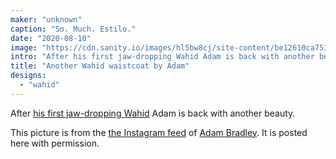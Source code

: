 ```yaml
---
maker: "unknown"
caption: "So. Much. Estilo."
date: "2020-08-10"
image: "https://cdn.sanity.io/images/hl5bw8cj/site-content/be12610ca753f520a5ddebc6f034358551d9939c-1080x1349.jpg"
intro: "After his first jaw-dropping Wahid Adam is back with another beauty."
title: "Another Wahid waistcoat by Adam"
designs:
  - "wahid"
---
```



After [his first jaw-dropping Wahid](/showcase/wahid-by-adam/) Adam is back with another beauty.

<Note>

This picture is from the [the Instagram feed](https://www.instagram.com/p/CDPh9MbhWuH/) of [Adam Bradley](https://www.instagram.com/grandmarquess/). 
It is posted here with permission.

</Note>

